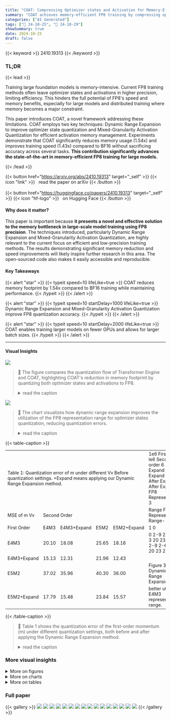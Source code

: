 ```yaml
---
title: "COAT: Compressing Optimizer states and Activation for Memory-Efficient FP8 Training"
summary: "COAT achieves memory-efficient FP8 training by compressing optimizer states and activations, resulting in 1.54x memory footprint reduction and 1.43x speedup."
categories: ["AI Generated"]
tags: ["🔖 24-10-25", "🤗 24-10-29"]
showSummary: true
date: 2024-10-25
draft: false
---
```


{{< keyword >}} 2410.19313 {{< /keyword >}}

### TL;DR


{{< lead >}}

Training large foundation models is memory-intensive.  Current FP8 training methods often leave optimizer states and activations in higher precision, limiting efficiency.  This hinders the full potential of FP8's speed and memory benefits, especially for large models and distributed training where memory becomes a major constraint.



This paper introduces COAT, a novel framework addressing these limitations. COAT employs two key techniques: Dynamic Range Expansion to improve optimizer state quantization and Mixed-Granularity Activation Quantization for efficient activation memory management.  Experiments demonstrate that COAT significantly reduces memory usage (1.54x) and improves training speed (1.43x) compared to BF16 without sacrificing accuracy across several tasks. **This contribution significantly advances the state-of-the-art in memory-efficient FP8 training for large models.**

{{< /lead >}}


{{< button href="https://arxiv.org/abs/2410.19313" target="_self" >}}
{{< icon "link" >}} &nbsp; read the paper on arXiv
{{< /button >}}
<br><br>
{{< button href="https://huggingface.co/papers/2410.19313" target="_self" >}}
{{< icon "hf-logo" >}} &nbsp; on Hugging Face
{{< /button >}}

#### Why does it matter?
This paper is important because **it presents a novel and effective solution to the memory bottleneck in large-scale model training using FP8 precision**.  The techniques introduced, particularly Dynamic Range Expansion and Mixed-Granularity Activation Quantization, are highly relevant to the current focus on efficient and low-precision training methods. The results demonstrating significant memory reduction and speed improvements will likely inspire further research in this area.  The open-sourced code also makes it easily accessible and reproducible.
#### Key Takeaways

{{< alert "star" >}}
{{< typeit speed=10 lifeLike=true >}} COAT reduces memory footprint by 1.54x compared to BF16 training while maintaining performance. {{< /typeit >}}
{{< /alert >}}

{{< alert "star" >}}
{{< typeit speed=10 startDelay=1000 lifeLike=true >}} Dynamic Range Expansion and Mixed-Granularity Activation Quantization improve FP8 quantization accuracy. {{< /typeit >}}
{{< /alert >}}

{{< alert "star" >}}
{{< typeit speed=10 startDelay=2000 lifeLike=true >}} COAT enables training larger models on fewer GPUs and allows for larger batch sizes. {{< /typeit >}}
{{< /alert >}}

------
#### Visual Insights



![](https://ai-paper-reviewer.com/2410.19313/figures_1_0.png)

> 🔼 The figure compares the quantization flow of Transformer Engine and COAT, highlighting COAT's reduction in memory footprint by quantizing both optimizer states and activations to FP8.
> <details>
> <summary>read the caption</summary>
> Figure 1: (a,b) Comparing the quantization flow of Transformer Engine and COAT. Both the optimizer states and activations are quantized to FP8 in COAT. (c) End-to-end per-GPU memory comparison when training Llama-2-13B on 8×80G H100 using FSDP.
> </details>





![](https://ai-paper-reviewer.com/2410.19313/charts_4_0.png)

> 🔼 The chart visualizes how dynamic range expansion improves the utilization of the FP8 representation range for optimizer states quantization, reducing quantization errors.
> <details>
> <summary>read the caption</summary>
> Figure 2: (a) Visualization of optimizer states' dynamic range under per-group quantization. FP8 E4M3's representation range is under-utilized in this case. (b) After dynamic range expansion, FP8's representation range is well utilized. (c) Distribution of k for optimizer states. The second order's k is larger than first-order's k, since the second-order momentum's dynamic range is smaller.
> </details>





{{< table-caption >}}
<table id='1' style='font-size:14px'><tr><td colspan="5">Table 1: Quantization error of m under different Vv Before quantization settings. +Expand means applying our Dynamic Range Expansion method.</td><td>1e6 First order le6 Second order 6 5 Expand Before Expand 4- After Expand After Expand · FP8 Representation 3</td></tr><tr><td>MSE of m Vv</td><td colspan="4">Second Order</td><td>Range FP8 Representation Range- 4 2 2</td></tr><tr><td>First Order</td><td>E4M3</td><td>E4M3+Expand</td><td>E5M2</td><td>E5M2+Expand</td><td>1 0</td></tr><tr><td>E4M3</td><td>20.10</td><td>18.08</td><td>25.65</td><td>18.16</td><td>0 2-9 2-6 2-3 20 23 26 29 2-9 2-6 2-3 20 23 26 29</td></tr><tr><td>E4M3+Expand</td><td>15.13</td><td>12.31</td><td>21.96</td><td>12.43</td><td></td></tr><tr><td>E5M2</td><td>37.02</td><td>35.96</td><td>40.30</td><td>36.00</td><td>Figure 3: Dynamic Range Expansion can</td></tr><tr><td>E5M2+Expand</td><td>17.79</td><td>15.48</td><td>23.84</td><td>15.57</td><td>better utilize E4M3 representation range.</td></tr></table>{{< /table-caption >}}

> 🔼 Table 1 shows the quantization error of the first-order momentum (m) under different quantization settings, both before and after applying the Dynamic Range Expansion method.
> <details>
> <summary>read the caption</summary>
> Table 1: Quantization error of m under different quantization settings. +Expand means applying our Dynamic Range Expansion method.
> </details>



### More visual insights

<details>
<summary>More on figures
</summary>


![](https://ai-paper-reviewer.com/2410.19313/figures_15_0.png)

> 🔼 The figure compares the quantization flow of Transformer Engine and COAT, highlighting COAT's quantization of both optimizer states and activations to FP8, resulting in reduced memory usage.
> <details>
> <summary>read the caption</summary>
> Figure 1: (a,b) Comparing the quantization flow of Transformer Engine and COAT. Both the optimizer states and activations are quantized to FP8 in COAT. (c) End-to-end per-GPU memory comparison when training Llama-2-13B on 8×80G H100 using FSDP.
> </details>



![](https://ai-paper-reviewer.com/2410.19313/figures_15_1.png)

> 🔼 The figure shows a comparison of captions generated by BF16 and COAT for the same image, highlighting COAT's ability to produce more accurate and concise summaries.
> <details>
> <summary>read the caption</summary>
> Figure 8: Comparison of BF16 and COAT on VLM captioning. COAT can accurately summarize the figure and identify the key points in the figure.
> </details>



![](https://ai-paper-reviewer.com/2410.19313/figures_16_0.png)

> 🔼 The figure visualizes the distribution of optimizer states before and after applying dynamic range expansion, showing how the expansion improves the utilization of the FP8 representation range.
> <details>
> <summary>read the caption</summary>
> Figure 9: Axis is of base 2.
> </details>



</details>



<details>
<summary>More on charts
</summary>


![](https://ai-paper-reviewer.com/2410.19313/charts_7_0.png)

> 🔼 The chart compares quantization error and time usage for various scaling methods in the forward pass of a neural network, including 4x4 and 1x16 quantization of LayerNorm's input, TransformerEngine's method, and the proposed Mixed Granularity method.
> <details>
> <summary>read the caption</summary>
> Figure 4: (a) Quantization Error in forward pass. (b) Time comparison of various scaling methods.
> </details>


![](https://ai-paper-reviewer.com/2410.19313/charts_8_0.png)

> 🔼 The chart displays the training loss curves for OLMo-1B using BF16, TransformerEngine, and COAT, showing that COAT maintains nearly identical performance to BF16 and TransformerEngine.
> <details>
> <summary>read the caption</summary>
> Figure 5: OLMO-1B pretraining loss curve.
> </details>


![](https://ai-paper-reviewer.com/2410.19313/charts_8_1.png)

> 🔼 The chart displays the training loss curves for OLMo-7B using BF16 and the proposed COAT method, showing nearly identical performance.
> <details>
> <summary>read the caption</summary>
> Figure 6: OLMo-7B training curve.
> </details>


![](https://ai-paper-reviewer.com/2410.19313/charts_9_0.png)

> 🔼 The chart displays the training loss curves for VILA-7B using BF16, TransformerEngine, and COAT methods during stage-3 SFT.
> <details>
> <summary>read the caption</summary>
> Figure 7: VILA1.5-7B Stage-3 SFT loss curve.
> </details>


![](https://ai-paper-reviewer.com/2410.19313/charts_16_0.png)

> 🔼 The chart visualizes the distribution of first-order and second-order momentum values before and after applying the dynamic range expansion technique, showing how the expansion improves the utilization of the FP8 representation range.
> <details>
> <summary>read the caption</summary>
> Figure 9: Axis is of base 2.
> </details>


</details>



<details>
<summary>More on tables
</summary>


{{< table-caption >}}
<table id='2' style='font-size:14px'><tr><td></td><td></td><td colspan="2">Non-Linear</td><td colspan="2">Attention</td><td></td><td></td><td colspan="2">Reduction Ratio</td></tr><tr><td></td><td></td><td>RMSNorm</td><td>Act Func</td><td>RoPE</td><td>FlashAttn</td><td>Linear</td><td>Total</td><td>Ideal</td><td>Achieved</td></tr><tr><td rowspan="3">Llama-style</td><td>BF16</td><td>4U</td><td>8U</td><td>2U</td><td>3U</td><td>5.66U</td><td>22.66U</td><td>1.00x</td><td>1.00x</td></tr><tr><td>TE</td><td>2U</td><td>8U</td><td>2U</td><td>3U</td><td>3.33U</td><td>18.33U</td><td>1.23x</td><td>1.20x</td></tr><tr><td>COAT</td><td>1U</td><td>4U</td><td>2U</td><td>3U</td><td>3.33U</td><td>13.33U</td><td>1.69x</td><td>1.65x</td></tr></table>{{< /table-caption >}}
> 🔼 Table 2 shows the memory footprint of different operators in BF16, TransformerEngine, and COAT, highlighting the memory reduction achieved by COAT through FP8 quantization.
> <details>
> <summary>read the caption</summary>
> Table 2: Activation memory footprint of different operators. U is a unit to measure memory usage, where 1U = Batch Size × Sequence Length × Hidden Size × 2 bytes (for BF16). For Llama-style model, Act Func refers to SiLU & Multiply, and Linear refers to the summation of QKV/Attn/Up/Gate/Down projection. RMSNorm is upcast to float32 in transformers implementation, so the memory usage of LayerNorm in BF16 is 4U. Our method reduces activation memory by quantizing them to FP8. More details about FlashAttention in Appendix D.
> </details>

{{< table-caption >}}
<table id='2' style='font-size:18px'><tr><td></td><td>Train Loss</td><td>WikiText</td><td>C4</td><td>Pile</td><td>Avg ppl</td></tr><tr><td>BF16</td><td>2.995</td><td>30.499</td><td>27.966</td><td>17.405</td><td>25.290</td></tr><tr><td>TE</td><td>3.001</td><td>30.736</td><td>28.064</td><td>17.434</td><td>25.411</td></tr><tr><td>COAT</td><td>3.008</td><td>30.619</td><td>28.099</td><td>17.453</td><td>25.391</td></tr><tr><td></td><td>COPA</td><td>ARC(Easy)</td><td>SciQ</td><td>HellaSwag</td><td>Avg Acc</td></tr><tr><td>BF16</td><td>60.0%</td><td>45.6%</td><td>67.3%</td><td>33.7%</td><td>51.6%</td></tr><tr><td>TE</td><td>62.0%</td><td>45.4%</td><td>63.9%</td><td>33.8%</td><td>51.3%</td></tr><tr><td>COAT</td><td>61.0%</td><td>44.2%</td><td>67.6%</td><td>33.7%</td><td>51.5%</td></tr></table>{{< /table-caption >}}
> 🔼 Table 3 presents a comparison of OLMo-1B's performance on several downstream tasks using BF16, TransformerEngine, and COAT, showcasing the similar performance across all three methods.
> <details>
> <summary>read the caption</summary>
> Table 3: OLMo-1B pretraining performance on downstream tasks. TE refers to TransformerEngine.
> </details>

{{< table-caption >}}
<br><table id='7' style='font-size:16px'><tr><td></td><td colspan="6">Table 4: Evaluation result of fine-tuning Llama-2-7B on math corpus. Ll ama-2-7B refers to the evaluation metric before fine-tuning. TE refers to TransformerEngine.</td></tr><tr><td></td><td></td><td>Mathmeticas</td><td>SVAMP</td><td>NumGLUE</td><td>GSM8k</td><td>Avg</td></tr><tr><td></td><td>Llama-2-7B</td><td>6.0</td><td>14.6</td><td>34.5</td><td>29.9</td><td>21.3</td></tr><tr><td></td><td>BF16</td><td>46.3</td><td>64.2</td><td>54.8</td><td>57.7</td><td>55.7</td></tr><tr><td></td><td>TE</td><td>45.3</td><td>66.1</td><td>53.5</td><td>57.7</td><td>55.6</td></tr><tr><td></td><td>COAT</td><td>47.8</td><td>64.4</td><td>53.3</td><td>56.6</td><td>55.5</td></tr></table>{{< /table-caption >}}
> 🔼 Table 4 presents the evaluation results of fine-tuning Llama-2-7B on various mathematical reasoning datasets, comparing BF16, TransformerEngine, and COAT.
> <details>
> <summary>read the caption</summary>
> Table 4: Evaluation result of fine-tuning Llama-2-7B on math corpus. Llama-2-7B refers to the evaluation metric before fine-tuning. TE refers to TransformerEngine.
> </details>

{{< table-caption >}}
<table id='2' style='font-size:16px'><tr><td>Stage 3</td><td>VideoMME</td><td>POPE</td><td>VizWiz</td><td>GQA*</td><td>VQAv2*</td></tr><tr><td>BF16</td><td>42.96</td><td>86.90</td><td>61.42</td><td>64.55</td><td>81.47</td></tr><tr><td>TE</td><td>43.19</td><td>87.64</td><td>57.61</td><td>64.53</td><td>81.34</td></tr><tr><td>COAT</td><td>44.56</td><td>87.43</td><td>61.36</td><td>64.44</td><td>81.20</td></tr><tr><td></td><td></td><td colspan="2">SEED</td><td></td><td></td></tr><tr><td>Stage 3</td><td>TextVQA</td><td>Image</td><td>Video</td><td>MMMU Val</td><td>Average</td></tr><tr><td>BF16</td><td>65.60</td><td>73.40</td><td>45.65</td><td>38.56</td><td>62.80</td></tr><tr><td>TE</td><td>64.70</td><td>73.51</td><td>43.12</td><td>35.89</td><td>61.88</td></tr><tr><td>COAT</td><td>64.65</td><td>73.36</td><td>43.76</td><td>37.22</td><td>62.51</td></tr></table>{{< /table-caption >}}
> 🔼 Table 5 presents the performance of VILA1.5-7B after Stage-3 SFT on various downstream tasks, comparing BF16, TransformerEngine, and COAT.
> <details>
> <summary>read the caption</summary>
> Table 5: VILA1.5-7B Stage-3 SFT performance on downstream tasks. * means it has seen the training data.
> </details>

{{< table-caption >}}
<table id='6' style='font-size:14px'><tr><td colspan="13">Hidden Size = 2048, Batch Size = 4</td></tr><tr><td rowspan="2"></td><td colspan="6">Sequence Length = 2048</td><td colspan="6">Sequence Length = 4096</td></tr><tr><td>Forward</td><td>Backward</td><td>Total</td><td>Ratio</td><td>Memory</td><td>Ratio</td><td>Forward</td><td>Backward</td><td>Total</td><td>Ratio</td><td>Memory</td><td>Ratio</td></tr><tr><td>BF16</td><td>3.36</td><td>8.47</td><td>11.83</td><td>1.00x</td><td>1457 MB</td><td>1.00x</td><td>6.88</td><td>17.24</td><td>24.12</td><td>1.00x</td><td>2914 MB</td><td>1.00x</td></tr><tr><td>TE</td><td>2.96</td><td>5.32</td><td>8.28</td><td>1.42x</td><td>1210 MB</td><td>1.20x</td><td>5.94</td><td>11.29</td><td>17.23</td><td>1.39x</td><td>2420 MB</td><td>1.20x</td></tr><tr><td>COAT</td><td>2.88</td><td>5.16</td><td>8.04</td><td>1.47x</td><td>883 MB</td><td>1.65x</td><td>5.89</td><td>10.82</td><td>16.71</td><td>1.44x</td><td>1766 MB</td><td>1.65x</td></tr><tr><td colspan="13">Hidden Size = 4096, Batch Size = 4</td></tr><tr><td rowspan="2"></td><td colspan="6">Sequence Length = 2048</td><td colspan="6">Sequence Length = 4096</td></tr><tr><td>Forward</td><td>Backward</td><td>Total</td><td>Ratio</td><td>Memory</td><td>Ratio</td><td>Forward</td><td>Backward</td><td>Total</td><td>Ratio</td><td>Memory</td><td>Ratio</td></tr><tr><td>BF16</td><td>7.77</td><td>18.78</td><td>26.55</td><td>1.00x</td><td>2914 MB</td><td>1.00x</td><td>16.37</td><td>38.43</td><td>54.80</td><td>1.00x</td><td>5828 MB</td><td>1.00x</td></tr><tr><td>TE</td><td>6.19</td><td>11.79</td><td>17.98</td><td>1.47x</td><td>2420 MB</td><td>1.20x</td><td>12.66</td><td>24.58</td><td>37.24</td><td>1.47x</td><td>4840 MB</td><td>1.20x</td></tr><tr><td>COAT</td><td>5.89</td><td>10.96</td><td>16.85</td><td>1.57x</td><td>1766 MB</td><td>1.65x</td><td>12.16</td><td>23.44</td><td>35.6</td><td>1.53x</td><td>3533 MB</td><td>1.65x</td></tr></table>{{< /table-caption >}}
> 🔼 Table 6 shows the memory saving and speedup results for a single transformer layer with different hidden sizes and sequence lengths, comparing BF16, TransformerEngine, and COAT.
> <details>
> <summary>read the caption</summary>
> Table 6: Memory Saving and Speedup for a single Transformer Layer. Memory refers to Activation Memory. Our method achieves better speedup than TransformerEngine and significantly reduces the activation memory footprint by 1.65×.
> </details>

{{< table-caption >}}
<table id='2' style='font-size:14px'><tr><td>Llama-2-7B</td><td colspan="5">Context Length = 2048</td><td colspan="3">Maximum Batch Size, Context Length = 2048</td></tr><tr><td></td><td></td><td>Optimizer</td><td>Activations</td><td>Peak</td><td>Ratio</td><td>Max BS</td><td>Speed</td><td>Ratio</td></tr><tr><td rowspan="3">1 GPUBS=1</td><td>BF16</td><td>-</td><td>-</td><td>OOM</td><td></td><td>-</td><td>OOM</td><td></td></tr><tr><td>TE</td><td>-</td><td>-</td><td>OOM</td><td></td><td>-</td><td>OOM</td><td></td></tr><tr><td>COAT</td><td>13.1 GB</td><td>8.1 GB</td><td>79.3 GB</td><td></td><td>1</td><td>5906 token/s</td><td></td></tr><tr><td rowspan="3">2 GPUBS=2</td><td>BF16</td><td>-</td><td>-</td><td>OOM</td><td></td><td>1</td><td>6130 token/s</td><td>1.00x</td></tr><tr><td>TE</td><td>-</td><td>-</td><td>OOM</td><td></td><td>1</td><td>6842 token/s</td><td>1.11x</td></tr><tr><td>COAT</td><td>6.5GB</td><td>16.9 GB</td><td>52.8 GB</td><td></td><td>4</td><td>11351 token/s</td><td>1.85x</td></tr><tr><td rowspan="3">4 GPUBS=2</td><td>BF16</td><td>13.1 GB</td><td>25.8 GB</td><td>55.1 GB</td><td>1.00x</td><td>2</td><td>7730 token/s</td><td>1.00x</td></tr><tr><td>TE</td><td>13.1 GB</td><td>21.9 GB</td><td>51.1 GB</td><td>1.08x</td><td>2</td><td>9577 token/s</td><td>1.24x</td></tr><tr><td>COAT</td><td>3.2 GB</td><td>16.9 GB</td><td>35.6 GB</td><td>1.54x</td><td>4</td><td>11257 token/s</td><td>1.45x</td></tr><tr><td rowspan="3">8 GPUBS=2</td><td>BF16</td><td>6.5 GB</td><td>25.8 GB</td><td>41.2 GB</td><td>1.00x</td><td>4</td><td>8238 token/s</td><td>1.00x</td></tr><tr><td>TE</td><td>6.5 GB</td><td>21.9 GB</td><td>37.2 GB</td><td>1.11x</td><td>4</td><td>11704 token/s</td><td>1.42x</td></tr><tr><td>COAT</td><td>1.6 GB</td><td>16.9 GB</td><td>27.0 GB</td><td>1.52x</td><td>8</td><td>11241 token/s</td><td>1.36x</td></tr><tr><td>Llama-2-13B</td><td colspan="5">Context Length = 2048</td><td colspan="3">Maximum Batch Size, Context Length = 2048</td></tr><tr><td></td><td></td><td>Optimizer</td><td>Activations</td><td>Peak</td><td>Ratio</td><td>Max BS</td><td>Speed</td><td>Ratio</td></tr><tr><td rowspan="3">2 GPUBS=1</td><td>BF16</td><td>-</td><td>-</td><td>OOM</td><td></td><td></td><td>OOM</td><td></td></tr><tr><td>TE</td><td>-</td><td>-</td><td>OOM</td><td></td><td></td><td>OOM</td><td></td></tr><tr><td>COAT</td><td>12.6 GB</td><td>10.1 GB</td><td>73.2 GB</td><td>V</td><td>1</td><td>2137 token/s</td><td></td></tr><tr><td rowspan="3">4 GPUBS=1</td><td>BF16</td><td>25.1 GB</td><td>20.1 GB</td><td>76.1 GB</td><td>1.00x</td><td>1</td><td>2345 token/s</td><td>1.00x</td></tr><tr><td>TE</td><td>25.1 GB</td><td>17.2 GB</td><td>73.0 GB</td><td>1.04x</td><td>1</td><td>2851 token/s</td><td>1.21x</td></tr><tr><td>COAT</td><td>6.3 GB</td><td>13.2 GB</td><td>49.1 GB</td><td>1.55x</td><td>2</td><td>5295 token/s</td><td>2.25x</td></tr><tr><td rowspan="3">8 GPUBS=1</td><td>BF16</td><td>12.6 GB</td><td>20.1 GB</td><td>49.4 GB</td><td>1.00x</td><td>2</td><td>3907 token/s</td><td>1.00x</td></tr><tr><td>TE</td><td>12.6 GB</td><td>17.2 GB</td><td>46.5 GB</td><td>1.06x</td><td>2</td><td>5604 token/s</td><td>1.43x</td></tr><tr><td>COAT</td><td>3.1 GB</td><td>13.2 GB</td><td>32.5 GB</td><td>1.52x</td><td>4</td><td>5650 token/s</td><td>1.44x</td></tr><tr><td>Llama-30B</td><td colspan="5">Context Length = 2048</td><td colspan="3">Maximum Batch Size, Context Length = 2048</td></tr><tr><td></td><td></td><td>Optimizer</td><td>Activations</td><td>Peak</td><td>Ratio</td><td>Max BS</td><td>Speed</td><td>Ratio</td></tr><tr><td rowspan="3">8 GPUBS=1</td><td>BF16</td><td>-</td><td>-</td><td>OOM</td><td></td><td>-</td><td>OOM</td><td></td></tr><tr><td>TE</td><td>-</td><td>-</td><td>OOM</td><td></td><td>-</td><td>OOM</td><td></td></tr><tr><td>COAT</td><td>7.8 GB</td><td>24.2 GB</td><td>70.5 GB</td><td>V</td><td>1</td><td>1363 token/s</td><td></td></tr></table>{{< /table-caption >}}
> 🔼 Table 7 presents a detailed comparison of end-to-end memory reduction and speedup results across different configurations for transformer models, specifically Llama-2-7B, Llama-2-13B, and Llama-30B, with variations in the number of GPUs used (1, 2, 4, and 8).
> <details>
> <summary>read the caption</summary>
> Table 7: End-to-end memory reduction and speedup results. BS refers to batch size. CL refers to context length. We report token/s per GPU for speed results. ‡ means CL=1024.
> </details>

{{< table-caption >}}
<table id='4' style='font-size:14px'><tr><td></td><td colspan="6">Second Order</td></tr><tr><td>First Order</td><td>E4M3</td><td>E4M3 + Expand</td><td>E5M2</td><td>E5M2 + Expand</td><td>DE8</td><td>DE8 + Expand</td></tr><tr><td>E4M3 + Expand</td><td>15.13</td><td>12.31</td><td>21.96</td><td>12.43</td><td>14.01</td><td>18.84</td></tr><tr><td>DE8</td><td>12.11</td><td>8.27</td><td>20.02</td><td>8.43</td><td>10.54</td><td>16.25</td></tr><tr><td>DE8 + Expand</td><td>11.57</td><td>7.47</td><td>19.69</td><td>7.65</td><td>9.91</td><td>15.81</td></tr></table>{{< /table-caption >}}
> 🔼 Table 8 presents quantization error of first and second order momentum under different quantization methods, showing that Dynamic Range Expansion consistently improves accuracy regardless of the underlying quantization method.
> <details>
> <summary>read the caption</summary>
> Table 8: Dynamic Range Expansion is compatible with DE8 (8-bit dynamic quantization).
> </details>

</details>


### Full paper

{{< gallery >}}
<img src="https://ai-paper-reviewer.com/2410.19313/1.png" class="grid-w50 md:grid-w33 xl:grid-w25" />
<img src="https://ai-paper-reviewer.com/2410.19313/2.png" class="grid-w50 md:grid-w33 xl:grid-w25" />
<img src="https://ai-paper-reviewer.com/2410.19313/3.png" class="grid-w50 md:grid-w33 xl:grid-w25" />
<img src="https://ai-paper-reviewer.com/2410.19313/4.png" class="grid-w50 md:grid-w33 xl:grid-w25" />
<img src="https://ai-paper-reviewer.com/2410.19313/5.png" class="grid-w50 md:grid-w33 xl:grid-w25" />
<img src="https://ai-paper-reviewer.com/2410.19313/6.png" class="grid-w50 md:grid-w33 xl:grid-w25" />
<img src="https://ai-paper-reviewer.com/2410.19313/7.png" class="grid-w50 md:grid-w33 xl:grid-w25" />
<img src="https://ai-paper-reviewer.com/2410.19313/8.png" class="grid-w50 md:grid-w33 xl:grid-w25" />
<img src="https://ai-paper-reviewer.com/2410.19313/9.png" class="grid-w50 md:grid-w33 xl:grid-w25" />
<img src="https://ai-paper-reviewer.com/2410.19313/10.png" class="grid-w50 md:grid-w33 xl:grid-w25" />
<img src="https://ai-paper-reviewer.com/2410.19313/11.png" class="grid-w50 md:grid-w33 xl:grid-w25" />
<img src="https://ai-paper-reviewer.com/2410.19313/12.png" class="grid-w50 md:grid-w33 xl:grid-w25" />
<img src="https://ai-paper-reviewer.com/2410.19313/13.png" class="grid-w50 md:grid-w33 xl:grid-w25" />
<img src="https://ai-paper-reviewer.com/2410.19313/14.png" class="grid-w50 md:grid-w33 xl:grid-w25" />
<img src="https://ai-paper-reviewer.com/2410.19313/15.png" class="grid-w50 md:grid-w33 xl:grid-w25" />
<img src="https://ai-paper-reviewer.com/2410.19313/16.png" class="grid-w50 md:grid-w33 xl:grid-w25" />
{{< /gallery >}}